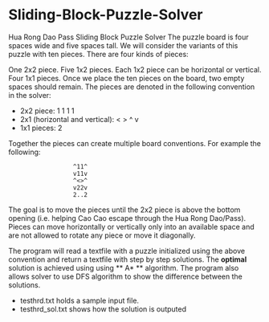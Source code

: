 # Sliding-Block-Puzzle-Solver
Hua Rong Dao Pass Sliding Block Puzzle Solver
The puzzle board is four spaces wide and five spaces tall. We will consider the variants of this puzzle with ten pieces. There are four kinds of pieces:

One 2x2 piece.
Five 1x2 pieces. Each 1x2 piece can be horizontal or vertical.
Four 1x1 pieces.
Once we place the ten pieces on the board, two empty spaces should remain. The pieces are denoted in the following convention in the solver:

* 2x2 piece:
              1 1
              1 1
* 2x1 (horizontal and vertical):
              < >  ^
                   v
* 1x1 pieces:  2

Together the pieces can create multiple board conventions. For example the following:

                      ^11^
                      v11v
                      ^<>^
                      v22v
                      2..2
         
The goal is to move the pieces until the 2x2 piece is above the bottom opening (i.e. helping Cao Cao escape through the Hua Rong Dao/Pass). Pieces can move  horizontally or vertically only into an available space and are not allowed to rotate any piece or move it diagonally.

The program will read a textfile with a puzzle initialized using the above convention and return a textfile with step by step solutions. The **optimal** solution is achieved using using ** A* ** algorithm. The program also allows solver to use DFS algorithm to show the difference between the solutions. 

* testhrd.txt holds a sample input file. 
* testhrd_sol.txt shows how the solution is outputed
